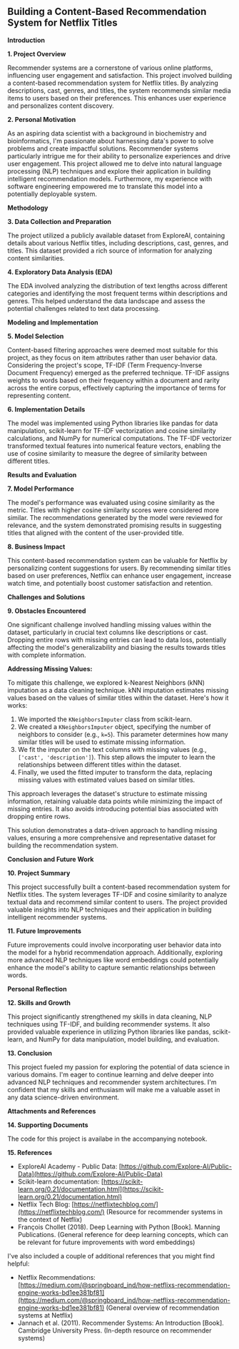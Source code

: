 ## Building a Content-Based Recommendation System for Netflix Titles

**Introduction**

**1. Project Overview**

Recommender systems are a cornerstone of various online platforms, influencing user engagement and satisfaction. This project involved building a content-based recommendation system for Netflix titles. By analyzing descriptions, cast, genres, and titles, the system recommends similar media items to users based on their preferences. This enhances user experience and personalizes content discovery.

**2. Personal Motivation**

As an aspiring data scientist with a background in biochemistry and bioinformatics, I'm passionate about harnessing data's power to solve problems and create impactful solutions. Recommender systems particularly intrigue me for their ability to personalize experiences and drive user engagement. This project allowed me to delve into natural language processing (NLP) techniques and explore their application in building intelligent recommendation models. Furthermore, my experience with software engineering empowered me to translate this model into a potentially deployable system.

**Methodology**

**3. Data Collection and Preparation**

The project utilized a publicly available dataset from ExploreAI, containing details about various Netflix titles, including descriptions, cast, genres, and titles. This dataset provided a rich source of information for analyzing content similarities.

**4. Exploratory Data Analysis (EDA)**

The EDA involved analyzing the distribution of text lengths across different categories and identifying the most frequent terms within descriptions and genres. This helped understand the data landscape and assess the potential challenges related to text data processing.

**Modeling and Implementation**

**5. Model Selection**

Content-based filtering approaches were deemed most suitable for this project, as they focus on item attributes rather than user behavior data. Considering the project's scope, TF-IDF (Term Frequency-Inverse Document Frequency) emerged as the preferred technique. TF-IDF assigns weights to words based on their frequency within a document and rarity across the entire corpus, effectively capturing the importance of terms for representing content.

**6. Implementation Details**

The model was implemented using Python libraries like pandas for data manipulation, scikit-learn for TF-IDF vectorization and cosine similarity calculations, and NumPy for numerical computations. The TF-IDF vectorizer transformed textual features into numerical feature vectors, enabling the use of cosine similarity to measure the degree of similarity between different titles.

**Results and Evaluation**

**7. Model Performance**

The model's performance was evaluated using cosine similarity as the metric. Titles with higher cosine similarity scores were considered more similar. The recommendations generated by the model were reviewed for relevance, and the system demonstrated promising results in suggesting titles that aligned with the content of the user-provided title.

**8. Business Impact**

This content-based recommendation system can be valuable for Netflix by personalizing content suggestions for users. By recommending similar titles based on user preferences, Netflix can enhance user engagement, increase watch time, and potentially boost customer satisfaction and retention.

**Challenges and Solutions**

**9. Obstacles Encountered**

One significant challenge involved handling missing values within the dataset, particularly in crucial text columns like descriptions or cast. Dropping entire rows with missing entries can lead to data loss, potentially affecting the model's generalizability and biasing the results towards titles with complete information.

**Addressing Missing Values:**

To mitigate this challenge, we explored k-Nearest Neighbors (kNN) imputation as a data cleaning technique. kNN imputation estimates missing values based on the values of similar titles within the dataset. Here's how it works:

1. We imported the `KNeighborsImputer` class from scikit-learn.
2. We created a `KNeighborsImputer` object, specifying the number of neighbors to consider (e.g., `k=5`). This parameter determines how many similar titles will be used to estimate missing information.
3. We fit the imputer on the text columns with missing values (e.g., `['cast', 'description']`). This step allows the imputer to learn the relationships between different titles within the dataset.
4. Finally, we used the fitted imputer to transform the data, replacing missing values with estimated values based on similar titles.

This approach leverages the dataset's structure to estimate missing information, retaining valuable data points while minimizing the impact of missing entries. It also avoids introducing potential bias associated with dropping entire rows.

This solution demonstrates a data-driven approach to handling missing values, ensuring a more comprehensive and representative dataset for building the recommendation system.

**Conclusion and Future Work**

**10. Project Summary**

This project successfully built a content-based recommendation system for Netflix titles. The system leverages TF-IDF and cosine similarity to analyze textual data and recommend similar content to users. The project provided valuable insights into NLP techniques and their application in building intelligent recommender systems.

**11. Future Improvements**

Future improvements could involve incorporating user behavior data into the model for a hybrid recommendation approach. Additionally, exploring more advanced NLP techniques like word embeddings could potentially enhance the model's ability to capture semantic relationships between words.

**Personal Reflection**

**12. Skills and Growth**

This project significantly strengthened my skills in data cleaning, NLP techniques using TF-IDF, and building recommender systems. It also provided valuable experience in utilizing Python libraries like pandas, scikit-learn, and NumPy for data manipulation, model building, and evaluation.

**13. Conclusion**

This project fueled my passion for exploring the potential of data science in various domains. I'm eager to continue learning and delve deeper into advanced NLP techniques and recommender system architectures. I'm confident that my skills and enthusiasm will make me a valuable asset in any data science-driven environment.

**Attachments and References**

**14. Supporting Documents**

The code for this project is availabe in the accompanying notebook.

**15. References**

* ExploreAI Academy - Public Data: [https://github.com/Explore-AI/Public-Data](https://github.com/Explore-AI/Public-Data)
* Scikit-learn documentation: [https://scikit-learn.org/0.21/documentation.html](https://scikit-learn.org/0.21/documentation.html)
* Netflix Tech Blog: [https://netflixtechblog.com/](https://netflixtechblog.com/) (Resource for recommender systems in the context of Netflix)
* François Chollet (2018). Deep Learning with Python [Book]. Manning Publications. (General reference for deep learning concepts, which can be relevant for future improvements with word embeddings)

I've also included a couple of additional references that you might find helpful:

* Netflix Recommendations: [https://medium.com/@springboard_ind/how-netflixs-recommendation-engine-works-bd1ee381bf81](https://medium.com/@springboard_ind/how-netflixs-recommendation-engine-works-bd1ee381bf81) (General overview of recommendation systems at Netflix)
* Jannach et al. (2011). Recommender Systems: An Introduction [Book]. Cambridge University Press. (In-depth resource on recommender systems)
